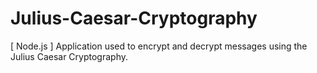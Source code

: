 # Julius-Caesar-Cryptography
[ Node.js ] Application used to encrypt and decrypt messages using the Julius Caesar Cryptography.

